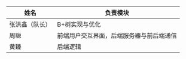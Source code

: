 

| 姓名           | 负责模块                                 |
| -------------- | ---------------------------------------- |
| 张洪鑫（队长） | B+树实现与优化                           |
| 周聪           | 前端用户交互界面，后端服务器与前后端通信 |
| 黄臻           | 后端逻辑                                 |


